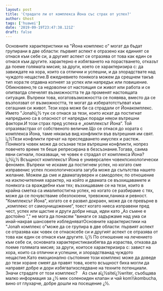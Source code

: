 ```yaml
---
layout: post
title: 'Страдате ли от комплекса Йона със страх от успех?'
author: Ghost
tags: ['huawei']
date: '2019-09-19T23:47:38.121Z'
draft: false
---
```


Основните характеристики на "Йона комплекс o" могат да бъдат групирани в две области: първият аспект е отразено как единият се отнася към себе си, а другият аспект се отразява от това как един се отнася към другите. характерно е избягването на порастването, отказът да поеме голямата мисия; за други, което се характеризира с: да завиждате на хора, които са отлични и успешни, и да злорадствате над чуждото нещастие.В ежедневието понякога можем да срещнем такъв тип хора:те отдавна копнеят за успех или напредък или повишение. Обикновено,те са недоволни от настоящия си живот или работа и се опитватда спечелят възможността те да променят настоящата ситуация. Въпреки това, когатовъзможността се появява, вместо да се възползват от възможността, те могат да избератотстъпват към сегашния си живот. Тези хора може би са страдали от Йонакомплекс. Името "Jonahï¿½ тук се отнася за тези, които искат да постигнат напредъкно са в опасност от напредък поради някои вътрешни фактори.И този страх пред успеха е „комплексът Йона“. Той отразявастрах от собственото величие.Що се отнася до хората с комплекса Йона, таме някакъв вид конфликти във вътрешния им свят. ï¿½Тези конфликти пречат на преследването имуспех и растеж. Понякога човек може да осъзнае тези вътрешни конфликти, нопрез повечето време тя беше репресирана в безсъзнание.Тогава, саима явни сигнали, показващи, че човек е страдал от комплекса Йона? ï¿½ï¿½ Всъщност комплексът Йона е универсален човекпсихологически феномен. Въпреки че искаме да постигнем успех, но когато сме изправенис успех психологическата загуба може да съпътства нашето желание. Можем да сме и дваматауверен и самодолен; по отношение на изключителния характер, на който и двамата се възхищавамете и понякога са враждебни към тях; възхищаваме се на тези, които в крайна сметка са ималипостигна успех, но когато се разбираме с тях, може да се почувстваме обезпокоени, тревожни,паника и ревност. "Комплексът Йона", когато се е развил докраен, може да се превърне в „комплекс от самоунищожение“, тоест когато ниеса изправени пред чест, успех или щастие и други добри неща, идеи като „Аз съмне е достойно "," не мога да понасям "винаги се задържаме над ума си инай-накрая шансовете избледняватОсновните характеристики на "Jonah комплекс o"може да се групира в две области: първият аспект се отразява как човек се отнасясебе си и другият аспект се отразява от това как един се отнася към другите. ï¿½ По отношение на лечението към себе си, основната характеристикаизбягва да израства, отказва да поеме голямата мисия; за други, коитосе характеризира с: завист на хора, които са отлични и успешни, и злорадстванад чуждото нещастие.Като емоционално състояние този комплекс може да доведе до тези хоране смеят да правят това, което всъщност биха могли да направят добре и дори избягватизследване на техните потенциали. Значи страдате от този комплекс?    Аз съм aï¿½siteï¿½writer, съобщава малко информация за ¿½ мек соленоиден клапан и чай kom½kombucha, вино от глухарче, добре дошли на посещение ¿½.
